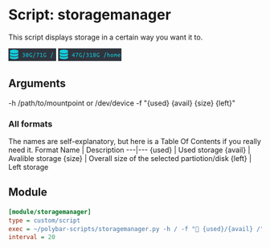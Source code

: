 # Script: storagemanager

This script displays storage in a certain way you want it to.

![Example](screenshots/1.png)
![Example2](screenshots/2.png)
## Arguments
-h /path/to/mountpoint or /dev/device
-f "{used} {avail} {size} {left}"
### All formats
The names are self-explanatory, but here is a Table Of Contents if you really need it.
Format Name | Description
---|---
{used}       | Used storage
{avail}      | Avalible storage
{size}       | Overall size of the selected partiotion/disk 
{left}       | Left storage

## Module

```ini
[module/storagemanager]
type = custom/script
exec = ~/polybar-scripts/storagemanager.py -h / -f " {used}/{avail} /"
interval = 20
```

